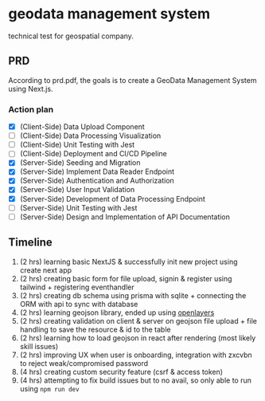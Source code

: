 # geodata management system
technical test for geospatial company.

## PRD
According to prd.pdf, the goals is to create a GeoData Management System using Next.js.

### Action plan
- [x] (Client-Side) Data Upload Component
- [ ] (Client-Side) Data Processing Visualization
- [ ] (Client-Side) Unit Testing with Jest
- [ ] (Client-Side) Deployment and CI/CD Pipeline
- [x] (Server-Side) Seeding and Migration
- [x] (Server-Side) Implement Data Reader Endpoint
- [x] (Server-Side) Authentication and Authorization
- [x] (Server-Side) User Input Validation
- [x] (Server-Side) Development of Data Processing Endpoint
- [ ] (Server-Side) Unit Testing with Jest
- [ ] (Server-Side) Design and Implementation of API Documentation

## Timeline
1. (2 hrs) learning basic NextJS & successfully init new project using create next app
1. (2 hrs) creating basic form for file upload, signin & register using tailwind + registering eventhandler
1. (2 hrs) creating db schema using prisma with sqlite + connecting the ORM with api to sync with database
1. (2 hrs) learning geojson library, ended up using [openlayers](https://openlayers.org/)
1. (2 hrs) creating validation on client & server on geojson file upload + file handling to save the resource & id to the table
1. (2 hrs) learning how to load geojson in react after rendering (most likely skill issues)
1. (2 hrs) improving UX when user is onboarding, integration with zxcvbn to reject weak/compromised password
1. (4 hrs) creating custom security feature (csrf & access token)
1. (4 hrs) attempting to fix build issues but to no avail, so only able to run using `npm run dev`
